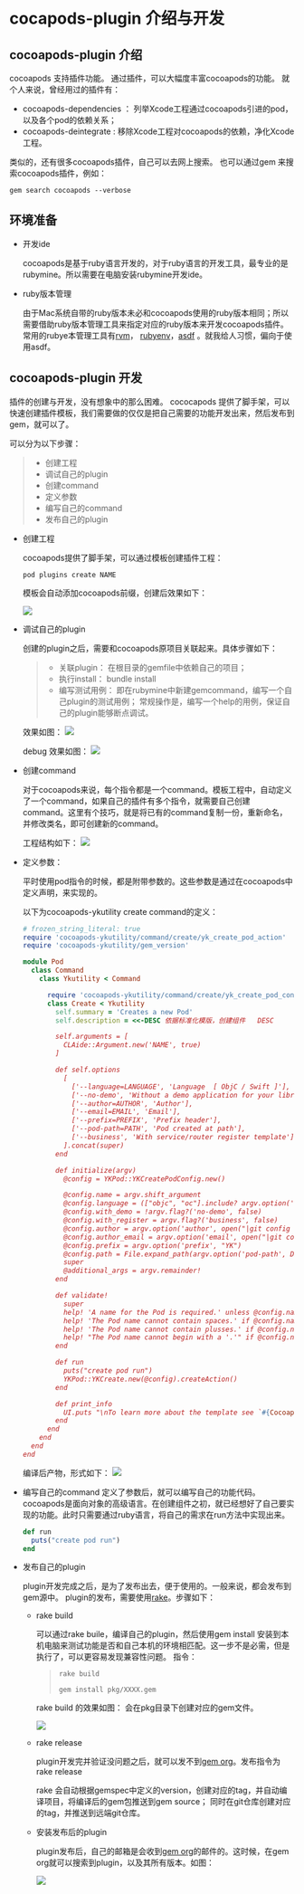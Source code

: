 # cocapods-plugin 介绍与开发

## cocoapods-plugin 介绍

cocoapods 支持插件功能。 通过插件，可以大幅度丰富cocoapods的功能。 就个人来说，曾经用过的插件有：

- cocoapods-dependencies ： 列举Xcode工程通过cocoapods引进的pod，以及各个pod的依赖关系；
- cocoapods-deintegrate : 移除Xcode工程对cocoapods的依赖，净化Xcode工程。

类似的，还有很多cocoapods插件，自己可以去网上搜索。 也可以通过gem 来搜索cocoapods插件，例如：

```shell
gem search cocoapods --verbose
```

## 环境准备

- 开发ide

  cocoapods是基于ruby语言开发的，对于ruby语言的开发工具，最专业的是rubymine。所以需要在电脑安装rubymine开发ide。

- ruby版本管理

  由于Mac系统自带的ruby版本未必和cocoapods使用的ruby版本相同；所以需要借助ruby版本管理工具来指定对应的ruby版本来开发cocoapods插件。<br>
  常用的rubye本管理工具有[rvm](https://github.com/rvm/rvm.git)， [rubyenv](https://github.com/rbenv/rbenv.git)，[asdf](https://github.com/asdf-vm/asdf.git)
  。就我给人习惯，偏向于使用asdf。

## cocoapods-plugin 开发

插件的创建与开发，没有想象中的那么困难。 cococapods 提供了脚手架，可以快速创建插件模板，我们需要做的仅仅是把自己需要的功能开发出来，然后发布到gem，就可以了。

可以分为以下步骤：

> - 创建工程
> - 调试自己的plugin
> - 创建command
> - 定义参数
> - 编写自己的command
> - 发布自己的plugin

- 创建工程

  cocoapods提供了脚手架，可以通过模板创建插件工程：

  ```shell
  pod plugins create NAME
  ```

  模板会自动添加cocoapods前缀，创建后效果如下：

  ![](pluginsDocAssets/create-1.jpg)

- 调试自己的plugin

  创建的plugin之后，需要和cocoapods原项目关联起来。具体步骤如下：

  > - 关联plugin： 在根目录的gemfile中依赖自己的项目；
  > - 执行install： bundle install
  > - 编写测试用例： 即在rubymine中新建gemcommand，编写一个自己plugin的测试用例； 常规操作是，编写一个help的用例，保证自己的plugin能够断点调试。

  效果如图：
  ![](pluginsDocAssets/plugin-4.jpg)

  debug 效果如图：
  ![](pluginsDocAssets/plugin-5.jpg)

- 创建command

  对于cocoapods来说，每个指令都是一个command。模板工程中，自动定义了一个command，如果自己的插件有多个指令，就需要自己创建command。这里有个技巧，就是将已有的command复制一份，重新命名，并修改类名，即可创建新的command。

  工程结构如下：
  ![](pluginsDocAssets/create-3.jpg)

- 定义参数：

  平时使用pod指令的时候，都是附带参数的。这些参数是通过在cocoapods中定义声明，来实现的。

  以下为cocoapods-ykutility create command的定义：

  ```ruby
  # frozen_string_literal: true
  require 'cocoapods-ykutility/command/create/yk_create_pod_action'
  require 'cocoapods-ykutility/gem_version'
  
  module Pod
    class Command
      class Ykutility < Command
  
        require 'cocoapods-ykutility/command/create/yk_create_pod_config'
        class Create < Ykutility
          self.summary = 'Creates a new Pod'
          self.description = <<-DESC 依据标准化模版，创建组件   DESC
  
          self.arguments = [
            CLAide::Argument.new('NAME', true)
          ]
  
          def self.options
            [
              ['--language=LANGUAGE', 'Language  [ ObjC / Swift ]'],
              ['--no-demo', 'Without a demo application for your library'],
              ['--author=AUTHOR', 'Author'],
              ['--email=EMAIL', 'Email'],
              ['--prefix=PREFIX', 'Prefix header'],
              ['--pod-path=PATH', 'Pod created at path'],
              ['--business', 'With service/router register template'],
            ].concat(super)
          end
  
          def initialize(argv)
            @config = YKPod::YKCreatePodConfig.new()
  
            @config.name = argv.shift_argument
            @config.language = (["objc", "oc"].include? argv.option('language', "swift").downcase) ? "objc" : "swift"
            @config.with_demo = !argv.flag?('no-demo', false)
            @config.with_register = argv.flag?('business', false)
            @config.author = argv.option('author', open("|git config --global user.name").gets).strip.gsub('.', '')
            @config.author_email = argv.option('email', open("|git config --global user.email").gets).strip
            @config.prefix = argv.option('prefix', "YK")
            @config.path = File.expand_path(argv.option('pod-path', Dir.getwd.to_s))
            super
            @additional_args = argv.remainder!
          end
  
          def validate!
            super
            help! 'A name for the Pod is required.' unless @config.name
            help! 'The Pod name cannot contain spaces.' if @config.name =~ /\s/
            help! 'The Pod name cannot contain plusses.' if @config.name =~ /\+/
            help! "The Pod name cannot begin with a '.'" if @config.name[0, 1] == '.'
          end
  
          def run
            puts("create pod run")
            YKPod::YKCreate.new(@config).createAction()
          end
  
          def print_info
            UI.puts "\nTo learn more about the template see `#{CocoapodsYkPodUtility::YK_POD_TEMPLATE_PATH}`."
          end
        end
      end
    end
  end
  ```

  编译后产物，形式如下：
  ![](pluginsDocAssets/create-2.jpg)

- 编写自己的command
  定义了参数后，就可以编写自己的功能代码。
  cocoapods是面向对象的高级语言。在创建组件之初，就已经想好了自己要实现的功能。此时只需要通过ruby语言，将自己的需求在run方法中实现出来。

  ```ruby
  def run
    puts("create pod run")
  end
  ````

- 发布自己的plugin

  plugin开发完成之后，是为了发布出去，便于使用的。一般来说，都会发布到gem源中。
  plugin的发布，需要使用[rake](https://github.com/ruby/rake.git)。步骤如下：

    - rake build

      可以通过rake buile，编译自己的plugin，然后使用gem install 安装到本机电脑来测试功能是否和自己本机的环境相匹配。这一步不是必需，但是执行了，可以更容易发现兼容性问题。
      指令：

      > ```shell
      > rake build
      > ```
      >
      > ```shell
      > gem install pkg/XXXX.gem
      > ```

      rake build 的效果如图：
      会在pkg目录下创建对应的gem文件。

      ![](pluginsDocAssets/plugin-3.jpg)

    - rake release

      plugin开发完并验证没问题之后，就可以发不到[gem org](https://rubygems.org/)。发布指令为 rake release

      rake 会自动根据gemspec中定义的version，创建对应的tag，并自动编译项目，将编译后的gem包推送到gem source；
      同时在git仓库创建对应的tag，并推送到远端git仓库。

    - 安装发布后的plugin

      plugin发布后，自己的邮箱是会收到[gem org](https://rubygems.org/)的邮件的。这时候，在gem org就可以搜索到plugin，以及其所有版本。如图：

      ![](pluginsDocAssets/plugin-2.jpg)

